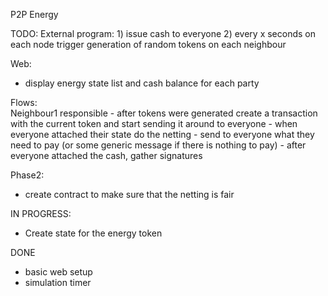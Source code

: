 P2P Energy

TODO:
External program:
    1) issue cash to everyone
    2) every x seconds on each node trigger generation of random tokens on each neighbour 
 

Web: 
 - display energy state list and cash balance for each party

Flows:  
Neighbour1 responsible 
	- after tokens were generated create a transaction with the current token and start sending it around to everyone 
	- when everyone attached their state do the netting
	- send to everyone what they need to pay (or some generic message if there is nothing to pay)
	- after everyone attached the cash, gather signatures


Phase2:
- create contract to make sure that the netting is fair

IN PROGRESS:
- Create state for the energy token


DONE
- basic web setup 
- simulation timer

